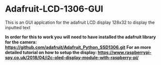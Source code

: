# Adafruit-LCD-1306-GUI
This is an GUI applcation for the adafruit LCD display 128x32 to display the inputted text

**In order for this to work you will need to have installed the adafruit library for the camera: https://github.com/adafruit/Adafruit_Python_SSD1306.git**
**For an more detailed tutorial on how to setup the display: https://www.raspberrypi-spy.co.uk/2018/04/i2c-oled-display-module-with-raspberry-pi/**
